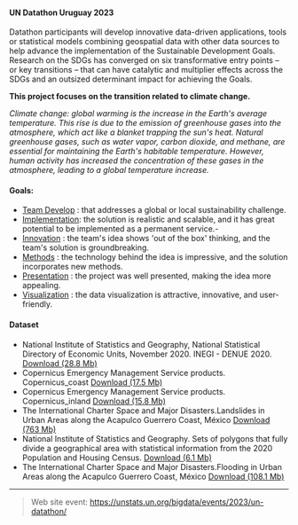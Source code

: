 #### UN Datathon Uruguay 2023

Datathon participants will develop innovative data-driven applications, tools or statistical models combining geospatial data with other data sources to help advance the implementation of the Sustainable Development Goals. Research on the SDGs has converged on six transformative entry points – or key transitions – that can have catalytic and multiplier effects across the SDGs and an outsized determinant impact for achieving the Goals.

**This project focuses on the transition related to climate change.**

_Climate change: global warming is the increase in the Earth's average temperature. This rise is due to the emission of greenhouse gases into the atmosphere, which act like a blanket trapping the sun's heat. Natural greenhouse gases, such as water vapor, carbon dioxide, and methane, are essential for maintaining the Earth's habitable temperature. However, human activity has increased the concentration of these gases in the atmosphere, leading to a global temperature increase._

#### Goals:

- [Team Develop]() : that addresses a global or local sustainability challenge.
- [Implementation](): the solution is realistic and scalable, and it has great potential to be implemented as a permanent service.-
- [Innovation]() : the team's idea shows 'out of the box' thinking, and the team's solution is groundbreaking.
- [Methods]() : the technology behind the idea is impressive, and the solution incorporates new methods.	
- [Presentation]() : the project was well presented, making the idea more appealing.	
- [Visualization]() : the data visualization is attractive, innovative, and user-friendly.	

#### Dataset

- National Institute of Statistics and Geography, National Statistical Directory of Economic Units, November 2020. INEGI - DENUE 2020.
[Download (28.8 Mb)](*denue_12_shp.zip)
- Copernicus Emergency Management Service products. Copernicus_coast 
[Download (17.5 Mb)](*EMSR703_AOI01_GRA_MONIT01_v2.zip)
- Copernicus Emergency Management Service products. Copernicus_inland 
[Download (15.8 Mb)](*EMSR703_AOI02_GRA_MONIT01_v2.zip)
- The International Charter Space and Major Disasters.Landslides in Urban Areas along the Acapulco Guerrero Coast, México
[Download (763 Mb)](*GeoJSON-file-for-Landslides-Mexico.geojson)
- National Institute of Statistics and Geography. Sets of polygons that fully divide a geographical area with statistical information from the 2020 Population and Housing Census.
[Download (6.1 Mb)](*mallaGeo.zip)
- The International Charter Space and Major Disasters.Flooding in Urban Areas along the Acapulco Guerrero Coast, México
[Download (108.1 Mb)](*vap-974-1-product.geojson)

____________________________________

> Web site event: https://unstats.un.org/bigdata/events/2023/un-datathon/
